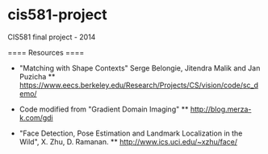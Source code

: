 cis581-project
==============

CIS581 final project - 2014

==== Resources ====

* "Matching with Shape Contexts" Serge Belongie, Jitendra Malik and Jan Puzicha
** https://www.eecs.berkeley.edu/Research/Projects/CS/vision/code/sc_demo/

* Code modified from "Gradient Domain Imaging"
** http://blog.merza-k.com/gdi

* "Face Detection, Pose Estimation and Landmark Localization in the Wild", X. Zhu, D. Ramanan.
** http://www.ics.uci.edu/~xzhu/face/